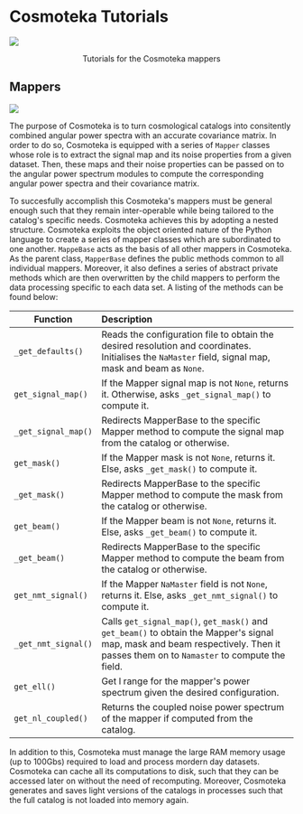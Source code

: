 # Cosmoteka Tutorials
![](https://raw.githubusercontent.com/JaimeRZP/Cosmoteka_tutorials/master/docs/src/assets/cosmoteka_logo.png)
<p align="center"> Tutorials for the Cosmoteka mappers </p>

## Mappers
![](https://raw.githubusercontent.com/JaimeRZP/Cosmoteka_tutorials/master/docs/src/assets/cosmoteka_tutorials_diagram.png)

The purpose of Cosmoteka is to turn cosmological catalogs into consitently combined angular power spectra with an accurate covariance matrix. In order to do so, Cosmoteka is equipped with a series of `Mapper` classes whose role is to extract the signal map and its noise properties from a given dataset. Then, these maps and their noise properties can be passed on to the angular power spectrum modules to compute the corresponding angular power spectra and their covariance matrix. 

To succesfully accomplish this Cosmoteka's mappers must be general enough such that they remain inter-operable while being tailored to the catalog's specific needs. Cosmoteka achieves this by adopting a nested structure. Cosmoteka exploits the object oriented nature of the Python language to create a series of mapper classes which are subordinated to one another. ```MappeBase``` acts as the basis of all other mappers in Cosmoteka. As the parent class, ```MapperBase``` defines the public methods common to all individual mappers. Moreover, it also defines a series of abstract private methods which are then overwritten by the child mappers to perform the data processing specific to each data set. A listing of the methods can be found below:

| Function                 | Description                                                                                                                                                    |
| -----------              | :-----------                                                                                                                                                   |
| ```_get_defaults()```    | Reads the configuration file to obtain the desired resolution and coordinates. Initialises the ```NaMaster``` field, signal map, mask and beam as ```None```.   |
| ```get_signal_map()```   | If the Mapper signal map is not ```None```, returns it. Otherwise, asks ```_get_signal_map()``` to compute it.                                                 |
| ```_get_signal_map()```  | Redirects MapperBase to the specific Mapper method to compute the signal map from the catalog or otherwise.                                                    |
| ```get_mask()```         | If the Mapper mask is not ```None```, returns it. Else, asks ```_get_mask()``` to compute it.                                                                  |
| ```_get_mask()```        | Redirects MapperBase to the specific Mapper method to compute the mask from the catalog or otherwise.                                                          |
| ```get_beam()```         | If the Mapper beam is not ```None```, returns it. Else, asks ```_get_beam()``` to compute it.                                                                  |
| ```_get_beam()```        | Redirects MapperBase to the specific Mapper method to compute the beam from the catalog or otherwise.                                                          |
| ```get_nmt_signal()```   | If the Mapper ```NaMaster``` field is not ```None```, returns it. Else, asks ```_get_nmt_signal()``` to compute it.                                            |
| ```_get_nmt_signal()```  | Calls  ```get_signal_map()```,  ```get_mask()``` and  ```get_beam()``` to obtain the Mapper's signal map, mask and beam respectively. Then it passes them on to  ```Namaster``` to compute the field. |
| ```get_ell()```          | Get l range for the mapper's power spectrum given the desired configuration.                                                                                   |
| ```get_nl_coupled()```   | Returns the coupled noise power spectrum of the mapper if computed from the catalog.                                                                           |

In addition to this, Cosmoteka must manage the large RAM memory usage (up to 100Gbs) required to load and process mordern day datasets. Cosmoteka can cache all its computations to disk, such that they can be accessed later on without the need of recomputing. Moreover, Cosmoteka generates and saves light versions of the catalogs in processes such that the full catalog is not loaded into memory again.
